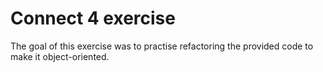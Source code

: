 # Connect 4 exercise

The goal of this exercise was to practise refactoring the provided code to make it object-oriented.
